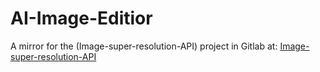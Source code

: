 # AI-Image-Editior
A mirror for the (Image-super-resolution-API) project in Gitlab at: [Image-super-resolution-API](https://gitlab.com/Nitro963/image-processing-api)

